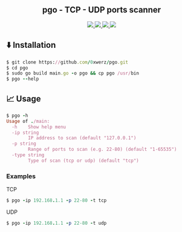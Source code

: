 <h2 align="center">pgo - TCP - UDP ports scanner</h2>
<p align=center>
<a href="https://go.dev/"><img src="https://img.shields.io/badge/Made%20with-Go-1f425f.svg">
<a href="https://GitHub.com/0xwerz/pgo/releases/"><img src="https://img.shields.io/github/v/release/0xWerz/pgo">
<a href="https://github.com/0xwerz/pgo/network/"><img src="https://badgen.net/github/stars/0xwerz/pgo">
<a href="https://github.com/0xwerz/pgo/network/)"><img src="https://badgen.net/github/forks/0xwerz/pgo/">
</a>
</p>


## ⬇️ Installation

```ruby
$ git clone https://github.com/0xwerz/pgo.git
$ cd pgo
$ sudo go build main.go -o pgo && cp pgo /usr/bin 
$ pgo --help
```


## 📈 Usage
```ruby
$ pgo -h
Usage of ./main:
  -h    Show help menu
  -ip string
        IP address to scan (default "127.0.0.1")
  -p string
        Range of ports to scan (e.g. 22-80) (default "1-65535")
  -type string
        Type of scan (tcp or udp) (default "tcp")
```

### Examples

TCP
```ruby
$ pgo -ip 192.168.1.1 -p 22-80 -t tcp
```

UDP
```ruby
$ pgo -ip 192.168.1.1 -p 22-80 -t udp
```